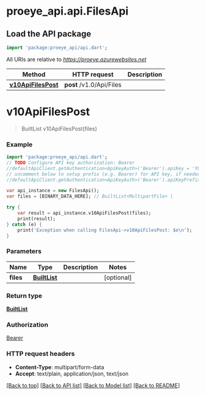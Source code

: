# proeye_api.api.FilesApi

## Load the API package
```dart
import 'package:proeye_api/api.dart';
```

All URIs are relative to *https://proeye.azurewebsites.net*

Method | HTTP request | Description
------------- | ------------- | -------------
[**v10ApiFilesPost**](FilesApi.md#v10ApiFilesPost) | **post** /v1.0/Api/Files | 


# **v10ApiFilesPost**
> BuiltList<AppFileViewModel> v10ApiFilesPost(files)



### Example 
```dart
import 'package:proeye_api/api.dart';
// TODO Configure API key authorization: Bearer
//defaultApiClient.getAuthentication<ApiKeyAuth>('Bearer').apiKey = 'YOUR_API_KEY';
// uncomment below to setup prefix (e.g. Bearer) for API key, if needed
//defaultApiClient.getAuthentication<ApiKeyAuth>('Bearer').apiKeyPrefix = 'Bearer';

var api_instance = new FilesApi();
var files = [BINARY_DATA_HERE]; // BuiltList<MultipartFile> | 

try { 
    var result = api_instance.v10ApiFilesPost(files);
    print(result);
} catch (e) {
    print('Exception when calling FilesApi->v10ApiFilesPost: $e\n');
}
```

### Parameters

Name | Type | Description  | Notes
------------- | ------------- | ------------- | -------------
 **files** | [**BuiltList<MultipartFile>**](MultipartFile.md)|  | [optional] 

### Return type

[**BuiltList<AppFileViewModel>**](AppFileViewModel.md)

### Authorization

[Bearer](../README.md#Bearer)

### HTTP request headers

 - **Content-Type**: multipart/form-data
 - **Accept**: text/plain, application/json, text/json

[[Back to top]](#) [[Back to API list]](../README.md#documentation-for-api-endpoints) [[Back to Model list]](../README.md#documentation-for-models) [[Back to README]](../README.md)

